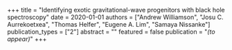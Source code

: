 +++
title = "Identifying exotic gravitational-wave progenitors with black hole spectroscopy"
date = 2020-01-01
authors = ["Andrew Williamson", "Josu C. Aurrekoetxea", "Thomas Helfer", "Eugene A. Lim", "Samaya Nissanke"]
publication_types = ["2"]
abstract = ""
featured = false
publication = "*(to appear)*"
+++

